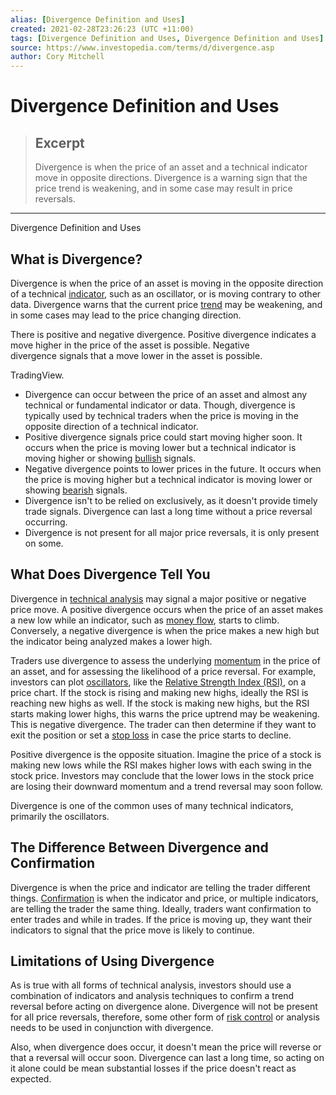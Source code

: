 ```yaml
---
alias: [Divergence Definition and Uses]
created: 2021-02-28T23:26:23 (UTC +11:00)
tags: [Divergence Definition and Uses, Divergence Definition and Uses]
source: https://www.investopedia.com/terms/d/divergence.asp
author: Cory Mitchell
---
```


# Divergence Definition and Uses

> ## Excerpt
> Divergence is when the price of an asset and a technical indicator move in opposite directions. Divergence is a warning sign that the price trend is weakening, and in some case may result in price reversals.

---

Divergence Definition and Uses
## What is Divergence?

Divergence is when the price of an asset is moving in the opposite direction of a technical [indicator](https://www.investopedia.com/terms/i/indicator.asp), such as an oscillator, or is moving contrary to other data. Divergence warns that the current price [trend](https://www.investopedia.com/terms/t/trend.asp) may be weakening, and in some cases may lead to the price changing direction.

There is positive and negative divergence. Positive divergence indicates a move higher in the price of the asset is possible. Negative divergence signals that a move lower in the asset is possible.

TradingView.

-   Divergence can occur between the price of an asset and almost any technical or fundamental indicator or data. Though, divergence is typically used by technical traders when the price is moving in the opposite direction of a technical indicator.
-   Positive divergence signals price could start moving higher soon. It occurs when the price is moving lower but a technical indicator is moving higher or showing [bullish](https://www.investopedia.com/terms/b/bull.asp) signals.
-   Negative divergence points to lower prices in the future. It occurs when the price is moving higher but a technical indicator is moving lower or showing [bearish](https://www.investopedia.com/terms/b/bear.asp) signals.
-   Divergence isn't to be relied on exclusively, as it doesn't provide timely trade signals. Divergence can last a long time without a price reversal occurring.
-   Divergence is not present for all major price reversals, it is only present on some.

## What Does Divergence Tell You

Divergence in [technical analysis](https://www.investopedia.com/terms/t/technicalanalysis.asp) may signal a major positive or negative price move. A positive divergence occurs when the price of an asset makes a new low while an indicator, such as [money flow](https://www.investopedia.com/terms/m/mfi.asp), starts to climb. Conversely, a negative divergence is when the price makes a new high but the indicator being analyzed makes a lower high.

Traders use divergence to assess the underlying [momentum](https://www.investopedia.com/terms/m/momentum.asp) in the price of an asset, and for assessing the likelihood of a price reversal. For example, investors can plot [oscillators](https://www.investopedia.com/terms/o/oscillator.asp), like the [Relative Strength Index (RSI)](https://www.investopedia.com/terms/r/rsi.asp), on a price chart. If the stock is rising and making new highs, ideally the RSI is reaching new highs as well. If the stock is making new highs, but the RSI starts making lower highs, this warns the price uptrend may be weakening. This is negative divergence. The trader can then determine if they want to exit the position or set a [stop loss](https://www.investopedia.com/terms/s/stop-lossorder.asp) in case the price starts to decline.

Positive divergence is the opposite situation. Imagine the price of a stock is making new lows while the RSI makes higher lows with each swing in the stock price. Investors may conclude that the lower lows in the stock price are losing their downward momentum and a trend reversal may soon follow.

Divergence is one of the common uses of many technical indicators, primarily the oscillators.

## The Difference Between Divergence and Confirmation

Divergence is when the price and indicator are telling the trader different things. [Confirmation](https://www.investopedia.com/terms/c/confirmation.asp) is when the indicator and price, or multiple indicators, are telling the trader the same thing. Ideally, traders want confirmation to enter trades and while in trades. If the price is moving up, they want their indicators to signal that the price move is likely to continue.

## Limitations of Using Divergence

As is true with all forms of technical analysis, investors should use a combination of indicators and analysis techniques to confirm a trend reversal before acting on divergence alone. Divergence will not be present for all price reversals, therefore, some other form of [risk control](https://www.investopedia.com/terms/r/riskmanagement.asp) or analysis needs to be used in conjunction with divergence.

Also, when divergence does occur, it doesn't mean the price will reverse or that a reversal will occur soon. Divergence can last a long time, so acting on it alone could be mean substantial losses if the price doesn't react as expected.
